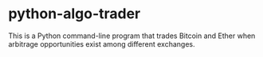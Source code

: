 # python-algo-trader
This is a Python command-line program that trades Bitcoin and Ether when arbitrage opportunities exist among different exchanges.
